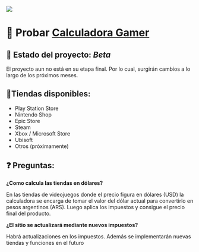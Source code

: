 ![](https://github.com/IvanMass99/Calculadora-Gamer/blob/a925fa6075e195bf6900dfd25477c5dbc5571739/Imagenes/banner%20vhs.png)

# **🔸 Probar [Calculadora Gamer](https://calculadora-gamer-svelte.firebaseapp.com/](https://calculadora-gamer-2.vercel.app/))**

## **👾 Estado del proyecto: _Beta_**

El proyecto aun no está en su etapa final. Por lo cual, surgirán cambios a lo largo de los próximos meses.

## **🛒Tiendas disponibles:**

* Play Station Store
* Nintendo Shop
* Epic Store
* Steam
* Xbox / Microsoft Store
* Ubisoft
* Otros (próximamente)
## **❓ Preguntas:**

**¿Como calcula las tiendas en dólares?**

En las tiendas de videojuegos donde el precio figura en dólares (USD) la calculadora se encarga de tomar el valor del dólar actual para convertirlo en pesos argentinos (ARS). Luego aplica los impuestos y consigue el precio final del producto.

**¿El sitio se actualizará mediante nuevos impuestos?**

Habrá actualizaciones en los impuestos.
Además se implementarán nuevas tiendas y funciones en el futuro
